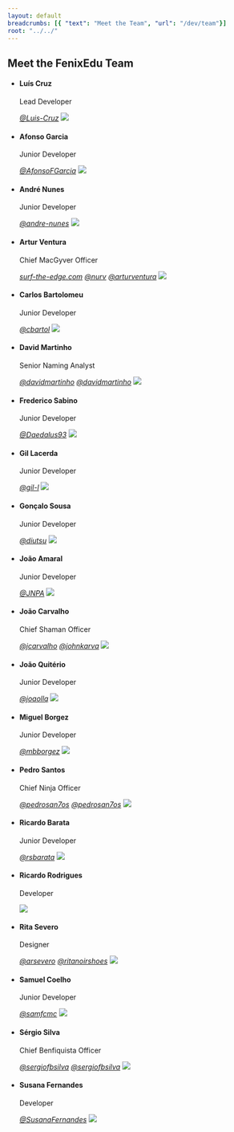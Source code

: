 ```yaml
---
layout: default
breadcrumbs: [{ "text": "Meet the Team", "url": "/dev/team"}]
root: "../../"
---
```


## Meet the FenixEdu Team

<ul class="box_container">

<li id="luis">
	<h4>Luís Cruz</h4>
	<p>Lead Developer</p>
	<a href="https://github.com/Luis-Cruz"><i aria-hidden="true" class="icon-github">@Luis-Cruz</i></a>
	<img src="https://avatars2.githubusercontent.com/u/1499685?s=460">
</li>

<li id="afonso">
	<h4>Afonso Garcia</h4>
	<p>Junior Developer</p>
	<a href="https://github.com/AfonsoFGarcia"><i aria-hidden="true" class="icon-github">@AfonsoFGarcia</i></a>
	<img src="https://avatars0.githubusercontent.com/u/3868681?s=460">
</li>

<li id="frederico">
	<h4>André Nunes</h4>
	<p>Junior Developer</p>
	<a href="https://github.com/andre-nunes"><i aria-hidden="true" class="icon-github">@andre-nunes</i></a>
	<img src="https://avatars0.githubusercontent.com/u/3066457?s=460">
</li>

<li id="artur">
	<h4>Artur Ventura</h4>
	<p>Chief MacGyver Officer</p>
	<a href="http://surf-the-edge.com"><i aria-hidden="true" class="icon-link">surf-the-edge.com</i></a>
	<a href="https://github.com/nurv"><i aria-hidden="true" class="icon-github">@nurv</i></a>
	<a href="https://twitter.com/arturventura"><i aria-hidden="true" class="icon-twitter">@arturventura</i></a>
	<img src="https://avatars2.githubusercontent.com/u/132118?s=460">
</li>

<li id="carlos">
	<h4>Carlos Bartolomeu</h4>
	<p>Junior Developer</p>
	<a href="https://github.com/cbartol"><i aria-hidden="true" class="icon-github">@cbartol</i></a>
	<img src="https://avatars0.githubusercontent.com/u/4050959?s=460">
</li>

<li id="david">
	<h4>David Martinho</h4>
	<p>Senior Naming Analyst</p>
	<a href="https://github.com/davidmartinho"><i aria-hidden="true" class="icon-github">@davidmartinho</i></a>
	<a href="https://twitter.com/davidmartinho"><i aria-hidden="true" class="icon-twitter">@davidmartinho</i></a>
	<img src="https://avatars0.githubusercontent.com/u/185608?s=460">
</li>

<li id="frederico">
	<h4>Frederico Sabino</h4>
	<p>Junior Developer</p>
	<a href="https://github.com/Daedalus93"><i aria-hidden="true" class="icon-github">@Daedalus93</i></a>
	<img src="https://avatars0.githubusercontent.com/u/3332770?s=460">
</li>

<li id="gil">
	<h4>Gil Lacerda</h4>
	<p>Junior Developer</p>
	<a href="https://github.com/gil-l"><i aria-hidden="true" class="icon-github">@gil-l</i></a>
	<img src="https://avatars0.githubusercontent.com/u/5663618?s=460">
</li>

<li id="goncalo">
	<h4>Gonçalo Sousa</h4>
	<p>Junior Developer</p>
	<a href="https://github.com/diutsu"><i aria-hidden="true" class="icon-github">@diutsu</i></a>
	<img src="https://avatars0.githubusercontent.com/u/1466703?s=460">
</li>

<li id="amaral">
	<h4>João Amaral</h4>
	<p>Junior Developer</p>
	<a href="https://github.com/JNPA"><i aria-hidden="true" class="icon-github">@JNPA</i></a>
	<img src="https://avatars0.githubusercontent.com/u/5670929?s=460">
</li>

<li id="joao">
	<h4>João Carvalho</h4>
	<p>Chief Shaman Officer</p>
	<a href="https://github.com/jcarvalho"><i aria-hidden="true" class="icon-github">@jcarvalho</i></a>
	<a href="https://twitter.com/johnkarva"><i aria-hidden="true" class="icon-twitter">@johnkarva</i></a>
	<img src="https://avatars3.githubusercontent.com/u/849596?s=460">
</li>

<li id="quiterio">
	<h4>João Quitério</h4>
	<p>Junior Developer</p>
	<a href="https://github.com/joaollq"><i aria-hidden="true" class="icon-github">@joaollq</i></a>
	<img src="https://avatars0.githubusercontent.com/u/4077285?s=460">
</li>

<li id="miguel">
	<h4>Miguel Borgez</h4>
	<p>Junior Developer</p>
	<a href="https://github.com/mbborgez"><i aria-hidden="true" class="icon-github">@mbborgez</i></a>
	<img src="https://avatars0.githubusercontent.com/u/1963763?s=460">
</li>

<li id="pedro">
	<h4>Pedro Santos</h4>
	<p>Chief Ninja Officer</p>
	<a href="https://github.com/pedrosan7os"><i aria-hidden="true" class="icon-github">@pedrosan7os</i></a>
	<a href="https://twitter.com/pedrosan7os"><i aria-hidden="true" class="icon-twitter">@pedrosan7os</i></a>
	<img src="https://avatars2.githubusercontent.com/u/1579125?s=460">
</li>

<li id="ricardobarata">
	<h4>Ricardo Barata</h4>
	<p>Junior Developer</p>
	<a href="https://github.com/rsbarata"><i aria-hidden="true" class="icon-github">@rsbarata</i></a>
	<img src="https://avatars0.githubusercontent.com/u/4720285?s=460">
</li>

<li id="ricardo">
	<h4>Ricardo Rodrigues</h4>
	<p>Developer</p>
	<img src="http://dali.ist.utl.pt/~ritasevero/solo/ricardo_rodrigues.jpg">
</li>

<li id="rita">
	<h4>Rita Severo</h4>
	<p>Designer</p>
	<a href="https://github.com/arsevero"><i aria-hidden="true" class="icon-github">@arsevero</i></a>
	<a href="https://twitter.com/ritanoirshoes"><i aria-hidden="true" class="icon-twitter">@ritanoirshoes</i></a>
	<img src="https://avatars3.githubusercontent.com/u/5889520?s=460">
</li>

<li id="samuel">
	<h4>Samuel Coelho</h4>
	<p>Junior Developer</p>
	<a href="https://github.com/samfcmc"><i aria-hidden="true" class="icon-github">@samfcmc</i></a>
	<img src="https://avatars0.githubusercontent.com/u/4904318?s=460">
</li>


<li id="sergio">
	<h4>Sérgio Silva</h4>
	<p>Chief Benfiquista Officer</p>
	<a href="https://github.com/sergiofbsilva"><i aria-hidden="true" class="icon-github">@sergiofbsilva</i></a>
	<a href="https://twitter.com/sergiofbsilva"><i aria-hidden="true" class="icon-twitter">@sergiofbsilva</i></a>
	<img src="https://avatars2.githubusercontent.com/u/1778577?s=460">
</li>

<li id="susana">
	<h4>Susana Fernandes</h4>
	<p>Developer</p>
	<a href="https://github.com/SusanaFernandes"><i aria-hidden="true" class="icon-github">@SusanaFernandes</i></a>
	<img src="https://avatars0.githubusercontent.com/u/3941560?s=460">
</li>

</ul>
